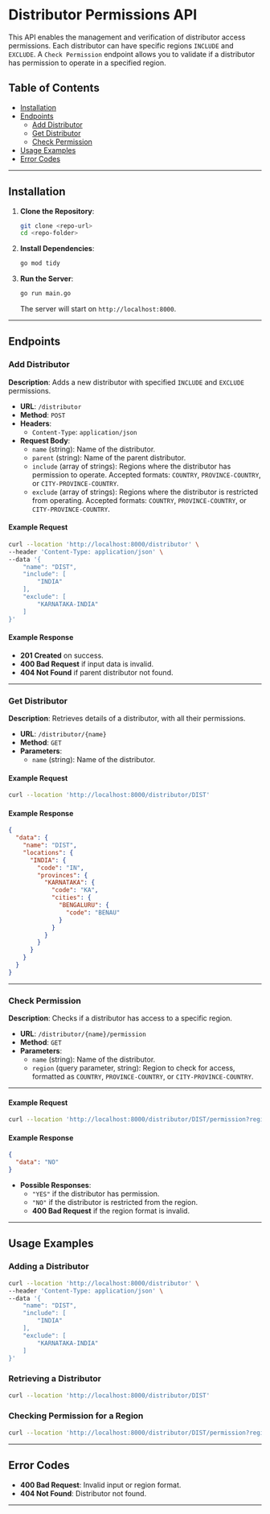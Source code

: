 # Distributor Permissions API

This API enables the management and verification of distributor access permissions. Each distributor can have specific regions `INCLUDE` and `EXCLUDE`. A `Check Permission` endpoint allows you to validate if a distributor has permission to operate in a specified region.

## Table of Contents
- [Installation](#installation)
- [Endpoints](#endpoints)
  - [Add Distributor](#add-distributor)
  - [Get Distributor](#get-distributor)
  - [Check Permission](#check-permission)
- [Usage Examples](#usage-examples)
- [Error Codes](#error-codes)

---

## Installation

1. **Clone the Repository**:
   ```bash
   git clone <repo-url>
   cd <repo-folder>
   ```
2. **Install Dependencies**:
   ```bash
   go mod tidy
   ```
3. **Run the Server**:
   ```bash
   go run main.go
   ```
   The server will start on `http://localhost:8000`.

---

## Endpoints

### Add Distributor

**Description**: Adds a new distributor with specified `INCLUDE` and `EXCLUDE` permissions.

- **URL**: `/distributor`
- **Method**: `POST`
- **Headers**:
  - `Content-Type`: `application/json`
- **Request Body**:
  - `name` (string): Name of the distributor.
  - `parent` (string): Name of the parent distributor.
  - `include` (array of strings): Regions where the distributor has permission to operate. Accepted formats: `COUNTRY`, `PROVINCE-COUNTRY`, or `CITY-PROVINCE-COUNTRY`.
  - `exclude` (array of strings): Regions where the distributor is restricted from operating. Accepted formats: `COUNTRY`, `PROVINCE-COUNTRY`, or `CITY-PROVINCE-COUNTRY`.

#### Example Request
```bash
curl --location 'http://localhost:8000/distributor' \
--header 'Content-Type: application/json' \
--data '{
    "name": "DIST",
    "include": [
        "INDIA"
    ],
    "exclude": [
        "KARNATAKA-INDIA"
    ]
}'
```

#### Example Response
- **201 Created** on success.
- **400 Bad Request** if input data is invalid.
- **404 Not Found** if parent distributor not found.

---

### Get Distributor

**Description**: Retrieves details of a distributor, with all their permissions.

- **URL**: `/distributor/{name}`
- **Method**: `GET`
- **Parameters**:
  - `name` (string): Name of the distributor.

#### Example Request
```bash
curl --location 'http://localhost:8000/distributor/DIST'
```

#### Example Response
```json
{
  "data": {
    "name": "DIST",
    "locations": {
      "INDIA": {
        "code": "IN",
        "provinces": {
          "KARNATAKA": {
            "code": "KA",
            "cities": {
              "BENGALURU": {
                "code": "BENAU"
              }
            }
          }
        }
      }
    }
  }
}
```

---

### Check Permission

**Description**: Checks if a distributor has access to a specific region.

- **URL**: `/distributor/{name}/permission`
- **Method**: `GET`
- **Parameters**:
  - `name` (string): Name of the distributor.
  - `region` (query parameter, string): Region to check for access, formatted as `COUNTRY`, `PROVINCE-COUNTRY`, or `CITY-PROVINCE-COUNTRY`.


---

#### Example Request
```bash
curl --location 'http://localhost:8000/distributor/DIST/permission?region=TAMILNADU-INDIA'
```

#### Example Response
```json
{
  "data": "NO"
}
```

- **Possible Responses**:
  - `"YES"` if the distributor has permission.
  - `"NO"` if the distributor is restricted from the region.
  - **400 Bad Request** if the region format is invalid.

---

## Usage Examples

### Adding a Distributor
```bash
curl --location 'http://localhost:8000/distributor' \
--header 'Content-Type: application/json' \
--data '{
    "name": "DIST",
    "include": [
        "INDIA"
    ],
    "exclude": [
        "KARNATAKA-INDIA"
    ]
}'
```

### Retrieving a Distributor
```bash
curl --location 'http://localhost:8000/distributor/DIST'
```

### Checking Permission for a Region
```bash
curl --location 'http://localhost:8000/distributor/DIST/permission?region=BANGALORE-KARNATAKA-INDIA'
```

---

## Error Codes

- **400 Bad Request**: Invalid input or region format.
- **404 Not Found**: Distributor not found.

---


